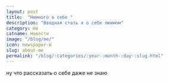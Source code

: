 ```yaml
---
layout: post
title:  "Немного о себе "
description: "Вводная стать я о себе люимом"
category: me 
catname: Новости
image: "/blog/me/"
icon: newspaper-o
slug: about-me
permalink: "/blog/:categories/:year-:month-:day-:slug.html"
---
```



ну что рассказать о себе даже не знаю


